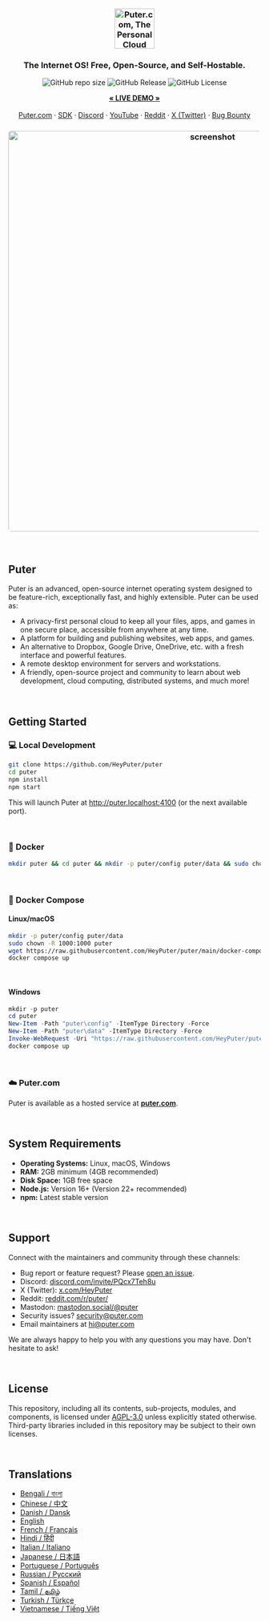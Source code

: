 <h3 align="center"><img width="80" alt="Puter.com, The Personal Cloud Computer: All your files, apps, and games in one place accessible from anywhere at any time." src="https://assets.puter.site/puter-logo.png"></h3>

<h3 align="center">The Internet OS! Free, Open-Source, and Self-Hostable.</h3>

<p align="center">
    <img alt="GitHub repo size" src="https://img.shields.io/github/repo-size/HeyPuter/puter"> <img alt="GitHub Release" src="https://img.shields.io/github/v/release/HeyPuter/puter?label=latest%20version"> <img alt="GitHub License" src="https://img.shields.io/github/license/HeyPuter/puter">
</p>
<p align="center">
    <a href="https://puter.com/"><strong>« LIVE DEMO »</strong></a>
    <br />
    <br />
    <a href="https://puter.com">Puter.com</a>
    ·
    <a href="https://docs.puter.com" target="_blank">SDK</a>
    ·
    <a href="https://discord.com/invite/PQcx7Teh8u">Discord</a>
    ·
    <a href="https://www.youtube.com/@EricsPuterVideos">YouTube</a>
    ·
    <a href="https://reddit.com/r/puter">Reddit</a>
    ·
    <a href="https://twitter.com/HeyPuter">X (Twitter)</a>
    ·
    <a href="https://hackerone.com/puter_h1b">Bug Bounty</a>
</p>

<h3 align="center"><img width="800" style="border-radius:5px;" alt="screenshot" src="https://assets.puter.site/puter.com-screenshot-3.webp"></h3>

<br/>

## Puter

Puter is an advanced, open-source internet operating system designed to be feature-rich, exceptionally fast, and highly extensible. Puter can be used as:

- A privacy-first personal cloud to keep all your files, apps, and games in one secure place, accessible from anywhere at any time.
- A platform for building and publishing websites, web apps, and games.
- An alternative to Dropbox, Google Drive, OneDrive, etc. with a fresh interface and powerful features.
- A remote desktop environment for servers and workstations.
- A friendly, open-source project and community to learn about web development, cloud computing, distributed systems, and much more!

<br/>

## Getting Started


### 💻 Local Development

```bash
git clone https://github.com/HeyPuter/puter
cd puter
npm install
npm start
```

This will launch Puter at http://puter.localhost:4100 (or the next available port).

<br/>

### 🐳 Docker


```bash
mkdir puter && cd puter && mkdir -p puter/config puter/data && sudo chown -R 1000:1000 puter && docker run --rm -p 4100:4100 -v `pwd`/puter/config:/etc/puter -v `pwd`/puter/data:/var/puter  ghcr.io/heyputer/puter
```

<br/>


### 🐙 Docker Compose


#### Linux/macOS
```bash
mkdir -p puter/config puter/data
sudo chown -R 1000:1000 puter
wget https://raw.githubusercontent.com/HeyPuter/puter/main/docker-compose.yml
docker compose up
```
<br/>

#### Windows


```powershell
mkdir -p puter
cd puter
New-Item -Path "puter\config" -ItemType Directory -Force
New-Item -Path "puter\data" -ItemType Directory -Force
Invoke-WebRequest -Uri "https://raw.githubusercontent.com/HeyPuter/puter/main/docker-compose.yml" -OutFile "docker-compose.yml"
docker compose up
```
<br/>

### ☁️ Puter.com

Puter is available as a hosted service at [**puter.com**](https://puter.com).

<br/>

## System Requirements

- **Operating Systems:** Linux, macOS, Windows
- **RAM:** 2GB minimum (4GB recommended)
- **Disk Space:** 1GB free space
- **Node.js:** Version 16+ (Version 22+ recommended)
- **npm:** Latest stable version

<br/>

## Support

Connect with the maintainers and community through these channels:

- Bug report or feature request? Please [open an issue](https://github.com/HeyPuter/puter/issues/new/choose).
- Discord: [discord.com/invite/PQcx7Teh8u](https://discord.com/invite/PQcx7Teh8u)
- X (Twitter): [x.com/HeyPuter](https://x.com/HeyPuter)
- Reddit: [reddit.com/r/puter/](https://www.reddit.com/r/puter/)
- Mastodon: [mastodon.social/@puter](https://mastodon.social/@puter)
- Security issues? [security@puter.com](mailto:security@puter.com)
- Email maintainers at [hi@puter.com](mailto:hi@puter.com)

We are always happy to help you with any questions you may have. Don't hesitate to ask!

<br/>


##  License

This repository, including all its contents, sub-projects, modules, and components, is licensed under [AGPL-3.0](https://github.com/HeyPuter/puter/blob/main/LICENSE.txt) unless explicitly stated otherwise. Third-party libraries included in this repository may be subject to their own licenses.

<br/>

## Translations

- [Bengali / বাংলা](https://github.com/HeyPuter/puter/blob/main/doc/i18n/README.bn.md)
- [Chinese / 中文](https://github.com/HeyPuter/puter/blob/main/doc/i18n/README.zh.md)
- [Danish / Dansk](https://github.com/HeyPuter/puter/blob/main/doc/i18n/README.da.md)
- [English](https://github.com/HeyPuter/puter/blob/main/README.md)
- [French / Français](https://github.com/HeyPuter/puter/blob/main/doc/i18n/README.da.md)
- [Hindi / हिंदी](https://github.com/HeyPuter/puter/blob/main/doc/i18n/README.hi.md)
- [Italian / Italiano](https://github.com/HeyPuter/puter/blob/main/doc/i18n/README.it.md)
- [Japanese / 日本語](https://github.com/HeyPuter/puter/blob/main/doc/i18n/README.jp.md)
- [Portuguese / Português](https://github.com/HeyPuter/puter/blob/main/doc/i18n/README.pt.md)
- [Russian / Русский](https://github.com/HeyPuter/puter/blob/main/doc/i18n/README.ru.md)
- [Spanish / Español](https://github.com/HeyPuter/puter/blob/main/doc/i18n/README.es.md)
- [Tamil / தமிழ்](https://github.com/HeyPuter/puter/blob/main/doc/i18n/README.ta.md)
- [Turkish / Türkçe](https://github.com/HeyPuter/puter/blob/main/doc/i18n/README.tr.md)
- [Vietnamese / Tiếng Việt](https://github.com/HeyPuter/puter/blob/main/doc/i18n/README.vi.md)
